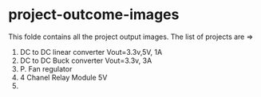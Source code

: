 # project-outcome-images
This folde contains all the project output images. The list of projects are => <br>
1) DC to DC linear converter Vout=3.3v,5V, 1A
2) DC to DC Buck converter Vout=3.3v, 3A
3) P. Fan regulator
4) 4 Chanel Relay Module 5V
5) 
